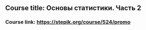 ## Course title: Основы статистики. Часть 2 <br />
### Course link: https://stepik.org/course/524/promo
